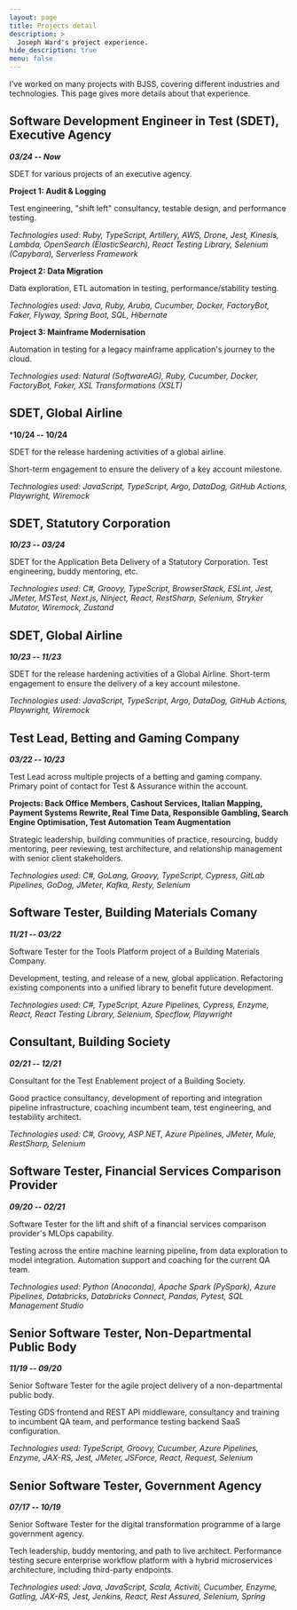 ```yaml
---
layout: page
title: Projects detail
description: >
  Joseph Ward's project experience.
hide_description: true
menu: false
---
```


I’ve worked on many projects with BJSS, covering different industries and technologies. This page gives more details about that experience.

## Software Development Engineer in Test (SDET), Executive Agency

***03/24 -- Now***

SDET for various projects of an executive agency.

**Project 1: Audit & Logging**

Test engineering, "shift left" consultancy, testable design, and performance testing.

_Technologies used: Ruby, TypeScript, Artillery, AWS, Drone, Jest, Kinesis, Lambda, OpenSearch (ElasticSearch), React Testing Library, Selenium (Capybara), Serverless Framework_

**Project 2: Data Migration**

Data exploration, ETL automation in testing, performance/stability testing.

_Technologies used: Java, Ruby, Aruba, Cucumber, Docker, FactoryBot, Faker, Flyway, Spring Boot, SQL, Hibernate_

**Project 3: Mainframe Modernisation**

Automation in testing for a legacy mainframe application's journey to the cloud.

_Technologies used: Natural (SoftwareAG), Ruby, Cucumber, Docker, FactoryBot, Faker, XSL Transformations (XSLT)_

## SDET, Global Airline

***10/24 -- 10/24**

SDET for the release hardening activities of a global airline.

Short-term engagement to ensure the delivery of a key account milestone.

_Technologies used: JavaScript, TypeScript, Argo, DataDog, GitHub Actions, Playwright, Wiremock_

## SDET, Statutory Corporation

***10/23 -- 03/24***

SDET for the Application Beta Delivery of a Statutory Corporation. Test engineering, buddy mentoring, etc.

*Technologies used: C#, Groovy, TypeScript, BrowserStack, ESLint, Jest, JMeter, MSTest, Next.js, Ninject, React, RestSharp, Selenium, Stryker Mutator, Wiremock, Zustand*

## SDET, Global Airline

***10/23 -- 11/23***

SDET for the release hardening activities of a Global Airline. Short-term engagement to ensure the delivery of a key account milestone.

*Technologies used: JavaScript, TypeScript, Argo, DataDog, GitHub Actions, Playwright, Wiremock*

## Test Lead, Betting and Gaming Company

***03/22 -- 10/23***

Test Lead across multiple projects of a betting and gaming company. Primary point of contact for Test & Assurance within the account.

**Projects: Back Office Members, Cashout Services, Italian Mapping, Payment Systems Rewrite, Real Time Data, Responsible Gambling, Search Engine Optimisation, Test Automation Team Augmentation**

Strategic leadership, building communities of practice, resourcing, buddy mentoring, peer reviewing, test architecture, and relationship management with senior client stakeholders.

_Technologies used: C#, GoLang, Groovy, TypeScript, Cypress, GitLab Pipelines, GoDog, JMeter, Kafka, Resty, Selenium_

## Software Tester, Building Materials Comany

***11/21 -- 03/22***

Software Tester for the Tools Platform project of a Building Materials Company.

Development, testing, and release of a new, global application. Refactoring existing components into a unified library to benefit future development.

*Technologies used: C#, TypeScript, Azure Pipelines, Cypress, Enzyme, React, React Testing Library, Selenium, Specflow, Playwright*

## Consultant, Building Society

***02/21 -- 12/21***

Consultant for the Test Enablement project of a Building Society.

Good practice consultancy, development of reporting and integration pipeline infrastructure, coaching incumbent team, test engineering, and testability architect.

*Technologies used: C#, Groovy, ASP.NET, Azure Pipelines, JMeter, Mule, RestSharp, Selenium*

## Software Tester, Financial Services Comparison Provider

***09/20 -- 02/21***

Software Tester for the lift and shift of a financial services comparison provider's MLOps capability.

Testing across the entire machine learning pipeline, from data exploration to model integration. Automation support and coaching for the current QA team.

*Technologies used: Python (Anaconda), Apache Spark (PySpark), Azure Pipelines, Databricks, Databricks Connect, Pandas, Pytest, SQL Management Studio*

## Senior Software Tester, Non-Departmental Public Body

***11/19 -- 09/20***

Senior Software Tester for the agile project delivery of a non-departmental public body.

Testing GDS frontend and REST API middleware, consultancy and training to incumbent QA team, and performance testing backend SaaS configuration.

*Technologies used: TypeScript, Groovy, Cucumber, Azure Pipelines, Enzyme, JAX-RS, Jest, JMeter, JSForce, React, Request, Selenium*

## Senior Software Tester, Government Agency

***07/17 -- 10/19***

Senior Software Tester for the digital transformation programme of a large government agency.

Tech leadership, buddy mentoring, and path to live architect. Performance testing secure enterprise workflow platform with a hybrid microservices architecture, including third-party endpoints.

*Technologies used: Java, JavaScript, Scala, Activiti, Cucumber, Enzyme, Gatling, JAX-RS, Jest, Jenkins, React, Rest Assured, Selenium, Spring*

